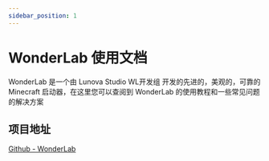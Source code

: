 ```yaml
---
sidebar_position: 1
---
```


# WonderLab 使用文档

WonderLab 是一个由 Lunova Studio WL开发组 开发的先进的，美观的，可靠的 Minecraft 启动器，在这里您可以查阅到 WonderLab 的使用教程和一些常见问题的解决方案

## 项目地址

[Github - WonderLab](https://github.com/Lunova-Studio/WonderLab.Override)
